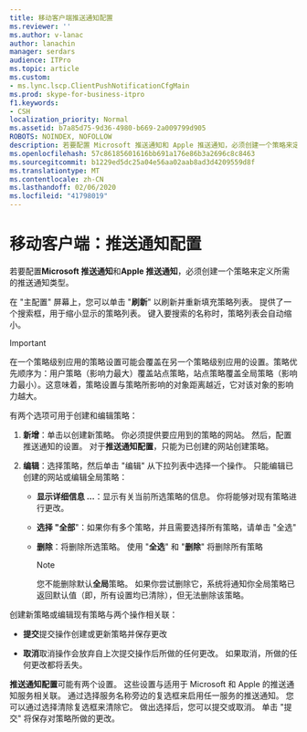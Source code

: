 ```yaml
---
title: 移动客户端推送通知配置
ms.reviewer: ''
ms.author: v-lanac
author: lanachin
manager: serdars
audience: ITPro
ms.topic: article
ms.custom:
- ms.lync.lscp.ClientPushNotificationCfgMain
ms.prod: skype-for-business-itpro
f1.keywords:
- CSH
localization_priority: Normal
ms.assetid: b7a85d75-9d36-4980-b669-2a009799d905
ROBOTS: NOINDEX, NOFOLLOW
description: 若要配置 Microsoft 推送通知和 Apple 推送通知，必须创建一个策略来定义所需的推送通知类型。
ms.openlocfilehash: 57c86185601616bb691a176e86b3a2696c8c8463
ms.sourcegitcommit: b1229ed5dc25a04e56aa02aab8ad3d4209559d8f
ms.translationtype: MT
ms.contentlocale: zh-CN
ms.lasthandoff: 02/06/2020
ms.locfileid: "41798019"
---
```

# <a name="mobile-client-push-notification-configuration"></a>移动客户端：推送通知配置
 
若要配置**Microsoft 推送通知**和**Apple 推送通知**，必须创建一个策略来定义所需的推送通知类型。
  
在 "主配置" 屏幕上，您可以单击 "**刷新**" 以刷新并重新填充策略列表。 提供了一个搜索框，用于缩小显示的策略列表。 键入要搜索的名称时，策略列表会自动缩小。
  
> [!IMPORTANT]
> 在一个策略级别应用的策略设置可能会覆盖在另一个策略级别应用的设置。策略优先顺序为：用户策略（影响力最大）覆盖站点策略，站点策略覆盖全局策略（影响力最小）。这意味着，策略设置与策略所影响的对象距离越近，它对该对象的影响力越大。 
  
有两个选项可用于创建和编辑策略：
  
1. **新增**：单击以创建新策略。 你必须提供要应用到的策略的网站。 然后，配置推送通知的设置。 对于**推送通知配置**，只能为已创建的网站创建策略。
    
2. **编辑**：选择策略，然后单击 "编辑" 从下拉列表中选择一个操作。 只能编辑已创建的网站或编辑全局策略：
    
   - **显示详细信息 ...**：显示有关当前所选策略的信息。 你将能够对现有策略进行更改。
    
   - **选择 "全部**"：如果你有多个策略，并且需要选择所有策略，请单击 "全选"
    
   - **删除**：将删除所选策略。 使用 "**全选**" 和 "**删除**" 将删除所有策略
    
     > [!NOTE]
     > 您不能删除默认**全局**策略。 如果你尝试删除它，系统将通知你全局策略已返回默认值（即，所有设置均已清除），但无法删除该策略。
  
创建新策略或编辑现有策略与两个操作相关联：
  
- **提交**提交操作创建或更新策略并保存更改
    
- **取消**取消操作会放弃自上次提交操作后所做的任何更改。 如果取消，所做的任何更改都将丢失。
    
**推送通知配置**可能有两个设置。 这些设置与适用于 Microsoft 和 Apple 的推送通知服务相关联。 通过选择服务名称旁边的复选框来启用任一服务的推送通知。 您可以通过选择清除复选框来清除它。 做出选择后，您可以提交或取消。 单击 "提交" 将保存对策略所做的更改。
  


